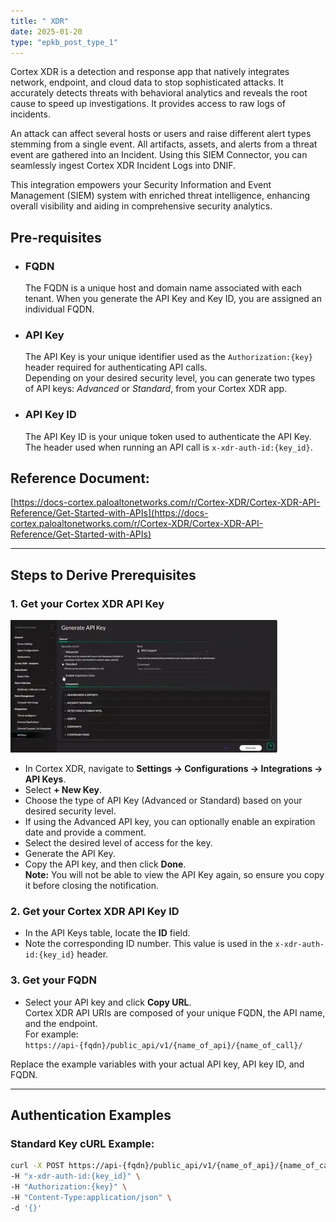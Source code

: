 ```yaml
---
title: " XDR"
date: 2025-01-20
type: "epkb_post_type_1"
---
```


Cortex XDR is a detection and response app that natively integrates network, endpoint, and cloud data to stop sophisticated attacks. It accurately detects threats with behavioral analytics and reveals the root cause to speed up investigations. It provides access to raw logs of incidents.

An attack can affect several hosts or users and raise different alert types stemming from a single event. All artifacts, assets, and alerts from a threat event are gathered into an Incident. Using this SIEM Connector, you can seamlessly ingest Cortex XDR Incident Logs into DNIF.

This integration empowers your Security Information and Event Management (SIEM) system with enriched threat intelligence, enhancing overall visibility and aiding in comprehensive security analytics.

## **Pre-requisites**

- ### **FQDN**  
  The FQDN is a unique host and domain name associated with each tenant. When you generate the API Key and Key ID, you are assigned an individual FQDN.

- ### **API Key**  
  The API Key is your unique identifier used as the `Authorization:{key}` header required for authenticating API calls.  
  Depending on your desired security level, you can generate two types of API keys: _Advanced_ or _Standard_, from your Cortex XDR app.

- ### **API Key ID**  
  The API Key ID is your unique token used to authenticate the API Key. The header used when running an API call is `x-xdr-auth-id:{key_id}`.

## **Reference Document:**  
[https://docs-cortex.paloaltonetworks.com/r/Cortex-XDR/Cortex-XDR-API-Reference/Get-Started-with-APIs](https://docs-cortex.paloaltonetworks.com/r/Cortex-XDR/Cortex-XDR-API-Reference/Get-Started-with-APIs)

---

## Steps to Derive Prerequisites

### 1. **Get your Cortex XDR API Key**

![Image 1](./images-Cortex%20XDR/Cortex-XDR-1.webp)

- In Cortex XDR, navigate to **Settings → Configurations → Integrations → API Keys**.
- Select **+ New Key**.
- Choose the type of API Key (Advanced or Standard) based on your desired security level.
- If using the Advanced API key, you can optionally enable an expiration date and provide a comment.
- Select the desired level of access for the key.
- Generate the API Key.
- Copy the API key, and then click **Done**.  
  **Note:** You will not be able to view the API Key again, so ensure you copy it before closing the notification.

### 2. **Get your Cortex XDR API Key ID**

- In the API Keys table, locate the **ID** field.
- Note the corresponding ID number. This value is used in the `x-xdr-auth-id:{key_id}` header.

### 3. **Get your FQDN**

- Select your API key and click **Copy URL**.  
  Cortex XDR API URIs are composed of your unique FQDN, the API name, and the endpoint.  
  For example:  
  `https://api-{fqdn}/public_api/v1/{name_of_api}/{name_of_call}/`

Replace the example variables with your actual API key, API key ID, and FQDN.

---

## Authentication Examples

### **Standard Key cURL Example:**

```bash
curl -X POST https://api-{fqdn}/public_api/v1/{name_of_api}/{name_of_call}/ \
-H "x-xdr-auth-id:{key_id}" \
-H "Authorization:{key}" \
-H "Content-Type:application/json" \
-d '{}'
